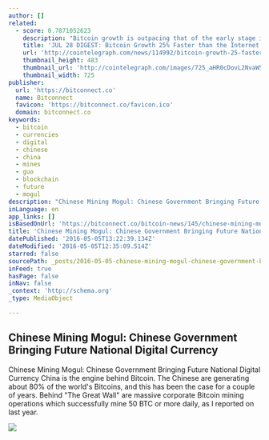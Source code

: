 ```yaml
---
author: []
related:
  - score: 0.7871052623
    description: "Bitcoin growth is outpacing that of the early stage internet by almost 25%; an Estonian Angel List service will utilize Bitcoin's blockchain to secure its marketplace, and more top stories for July 28. In terms of investment, Bitcoin growth is outpacing that of the early stage internet by almost 25%, according to the latest figures compiled by IB Times UK."
    title: 'JUL 28 DIGEST: Bitcoin Growth 25% Faster than the Internet in 90s; Estonian Angel List Service Secures Marketplace with BTC Blockchain'
    url: 'http://cointelegraph.com/news/114992/bitcoin-growth-25-faster-than-the-internet-in-90s-estonian-angel-list-service-secures-marketplace-with-btc-blockchain'
    thumbnail_height: 483
    thumbnail_url: 'http://cointelegraph.com/images/725_aHR0cDovL2NvaW50ZWxlZ3JhcGguY29tL3N0b3JhZ2UvdXBsb2Fkcy92aWV3Lzk5MTkyNTk1NTE2YTJkMjFlYzE5NmJlZDM2MjYyNDQ1LnBuZw==.jpg'
    thumbnail_width: 725
publisher:
  url: 'https://bitconnect.co'
  name: Bitconnect
  favicon: 'https://bitconnect.co/favicon.ico'
  domain: bitconnect.co
keywords:
  - bitcoin
  - currencies
  - digital
  - chinese
  - china
  - mines
  - guo
  - blockchain
  - future
  - mogul
description: "Chinese Mining Mogul: Chinese Government Bringing Future National Digital Currency China is the engine behind Bitcoin. The Chinese are generating about 80% of the world's Bitcoins, and this has been the case for a couple of years. Behind \"The Great Wall\" are massive corporate Bitcoin mining operations which successfully mine 50 BTC or more daily, as I reported on last year."
inLanguage: en
app_links: []
isBasedOnUrl: 'https://bitconnect.co/bitcoin-news/145/chinese-mining-mogul-chinese-government-bringing-future-national-digital-currency/'
title: 'Chinese Mining Mogul: Chinese Government Bringing Future National Digital Currency'
datePublished: '2016-05-05T13:22:39.134Z'
dateModified: '2016-05-05T12:35:09.514Z'
starred: false
sourcePath: _posts/2016-05-05-chinese-mining-mogul-chinese-government-bringing-future-nat.md
inFeed: true
hasPage: false
inNav: false
_context: 'http://schema.org'
_type: MediaObject

---
```

<article style=""><h1>Chinese Mining Mogul: Chinese Government Bringing Future National Digital Currency</h1><p>Chinese Mining Mogul: Chinese Government Bringing Future National Digital Currency China is the engine behind Bitcoin. The Chinese are generating about 80% of the world's Bitcoins, and this has been the case for a couple of years. Behind "The Great Wall" are massive corporate Bitcoin mining operations which successfully mine 50 BTC or more daily, as I reported on last year.</p><img src="https://bitconnect.co//upload/image/bit_coin_new/76730194341462450762_zGsIMTBwFC.jpg" /></article>